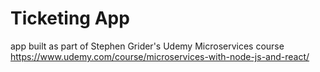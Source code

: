 # Ticketing App

app built as part of Stephen Grider's Udemy Microservices course
https://www.udemy.com/course/microservices-with-node-js-and-react/
